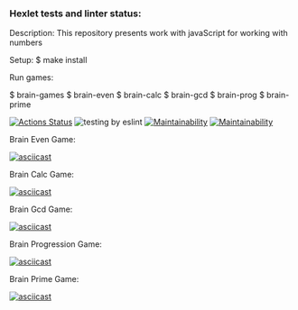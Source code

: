 ### Hexlet tests and linter status:
Description:
This repository presents work with javaScript for working with numbers

Setup:
$ make install

Run games:

$ brain-games
$ brain-even
$ brain-calc
$ brain-gcd
$ brain-prog
$ brain-prime



[![Actions Status](https://github.com/Brelock/frontend-project-lvl1/workflows/hexlet-check/badge.svg)](https://github.com/Brelock/frontend-project-lvl1/actions)
![testing by eslint](https://github.com/DolArt/frontend-project-lvl1/workflows/myTest/badge.svg)
[![Maintainability](https://api.codeclimate.com/v1/badges/a99a88d28ad37a79dbf6/maintainability)](https://codeclimate.com/github/Brelock/frontend-project-lvl1)
[![Maintainability](https://api.codeclimate.com/v1/badges/a99a88d28ad37a79dbf6/maintainability)](https://codeclimate.com/github/codeclimate/codeclimate/maintainability)

Brain Even Game:

[![asciicast](https://asciinema.org/a/tOp4x2EzGziaplOErWqVuVLKc.svg)](https://asciinema.org/a/tOp4x2EzGziaplOErWqVuVLKc)

Brain Calc Game:

[![asciicast](https://asciinema.org/a/xglbgUNpK5ZMD9SM05HFauE3d.svg)](https://asciinema.org/a/xglbgUNpK5ZMD9SM05HFauE3d)

Brain Gcd Game:

[![asciicast](https://asciinema.org/a/T9uhjjcStqd3sdlEw3TNAZW8n.svg)](https://asciinema.org/a/T9uhjjcStqd3sdlEw3TNAZW8n)

Brain Progression Game:

[![asciicast](https://asciinema.org/a/ljurE2asxPA7FOXfTmnhYfyIW.svg)](https://asciinema.org/a/ljurE2asxPA7FOXfTmnhYfyIW)

Brain Prime Game:

[![asciicast](https://asciinema.org/a/NbXlA9ctf8rNTYYQx9FD4ZCdF.svg)](https://asciinema.org/a/NbXlA9ctf8rNTYYQx9FD4ZCdF)
